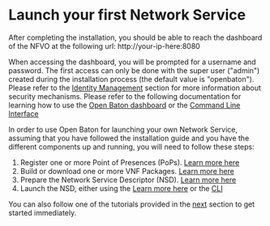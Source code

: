 # Launch your first Network Service 

After completing the installation, you should be able to reach the dashboard of the NFVO at the following url: http://your-ip-here:8080

When accessing the dashboard, you will be prompted for a username and password. The first access can only be done with the super user ("admin") created during the installation process (the default value is "openbaton"). Please refer to the [Identity Management][security] section for more information about security mechanisms. 
Please refer to the following documentation for learning how to use the [Open Baton dashboard][dashboard] or the [Command Line Interface][cli]

In order to use Open Baton for launching your own Network Service, assuming that you have followed the installation guide and you have the different components up and running, you will need to follow these steps:

1. Register one or more Point of Presences (PoPs). [Learn more here][vim-registration]
2. Build or download one or more VNF Packages. [Learn more here][vnf-pacakge]
3. Prepare the Network Service Descriptor (NSD). [Learn more here][ns-descriptor]
4. Launch the NSD, either using the [Learn more here][dashboard] or the [CLI][cli]

You can also follow one of the tutorials provided in the [next][tutorials] section to get started immediately. 

[cli]: nfvo-how-to-use-cli
[dashboard]: nfvo-how-to-use-gui
[generic]: vnfm-generic
[juju]: vnfm-juju
[ns-descriptor]: ns-descriptor
[vim-driver]: vim-driver
[vim-registration]: pop-registration.md
[vnfm-intro]: vnfm-intro
[vnf-pacakge]: vnf-package
[rest-api]: http://get.openbaton.org/openbaton-nfvo-api/
[security]: security
[tutorials]: tutorial.md


<!---
Script for open external links in a new tab
-->
<script type="text/javascript" charset="utf-8">
      // Creating custom :external selector
      $.expr[':'].external = function(obj){
          return !obj.href.match(/^mailto\:/)
                  && (obj.hostname != location.hostname);
      };
      $(function(){
        $('a:external').addClass('external');
        $(".external").attr('target','_blank');
      })
</script>
